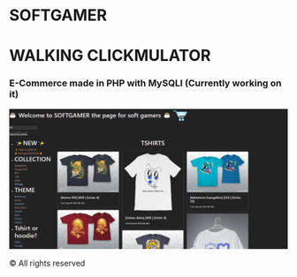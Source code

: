 # SOFTGAMER


# WALKING CLICKMULATOR




### E-Commerce made in PHP with MySQLI (Currently working on it)
<img src="tshirtpage.png" alt="Logo">



© All rights reserved
